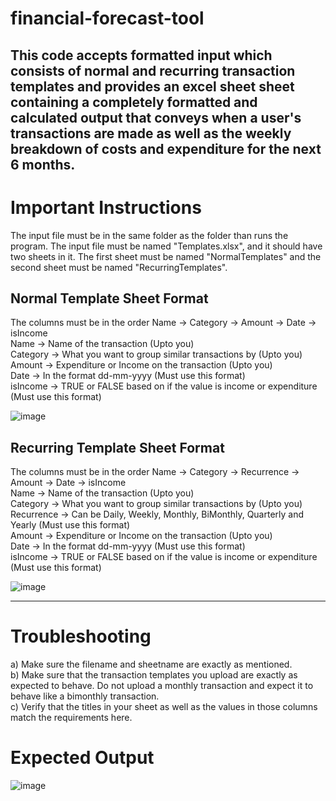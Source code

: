 # financial-forecast-tool
This code accepts formatted input which consists of normal and recurring transaction templates and provides an excel sheet sheet containing a completely formatted and calculated output that conveys when a user's transactions are made as well as the weekly breakdown of costs and expenditure for the next 6 months.
---

# Important Instructions
The input file must be in the same folder as the folder than runs the program. The input file must be named "Templates.xlsx", and it should have two sheets in it. The first sheet must be named "NormalTemplates" and the second sheet must be named "RecurringTemplates". 

## Normal Template Sheet Format
The columns must be in the order Name -> Category -> Amount -> Date -> isIncome  
Name -> Name of the transaction (Upto you)  
Category -> What you want to group similar transactions by (Upto you)  
Amount -> Expenditure or Income on the transaction (Upto you)  
Date -> In the format dd-mm-yyyy (Must use this format)  
isIncome -> TRUE or FALSE based on if the value is income or expenditure (Must use this format)  

   ![image](https://github.com/user-attachments/assets/04ca20e6-5869-4a53-89da-4c55efd4c84f)

## Recurring Template Sheet Format
The columns must be in the order Name -> Category -> Recurrence -> Amount -> Date -> isIncome  
Name -> Name of the transaction (Upto you)  
Category -> What you want to group similar transactions by (Upto you)  
Recurrence -> Can be Daily, Weekly, Monthly, BiMonthly, Quarterly and Yearly (Must use this format)  
Amount -> Expenditure or Income on the transaction (Upto you)  
Date -> In the format dd-mm-yyyy (Must use this format)  
isIncome -> TRUE or FALSE based on if the value is income or expenditure (Must use this format)  

![image](https://github.com/user-attachments/assets/7101dc9e-f0c3-4263-a581-e4e1dd27e0a5)

---

# Troubleshooting
a) Make sure the filename and sheetname are exactly as mentioned.  
b) Make sure that the transaction templates you upload are exactly as expected to behave. Do not upload a monthly transaction and expect it to behave like a bimonthly transaction.  
c) Verify that the titles in your sheet as well as the values in those columns match the requirements here.  

# Expected Output
![image](https://github.com/user-attachments/assets/70e7b850-e0a5-46dd-b6e9-128c45b6ac71)
